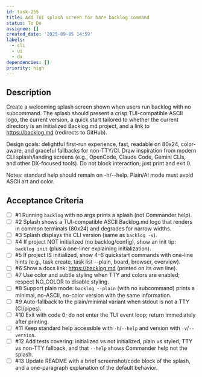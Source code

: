 ```yaml
---
id: task-255
title: Add TUI splash screen for bare backlog command
status: To Do
assignee: []
created_date: '2025-09-05 14:59'
labels:
  - cli
  - ui
  - dx
dependencies: []
priority: high
---
```


## Description

Create a welcoming splash screen shown when users run backlog with no subcommand. The splash should present a crisp TUI-compatible ASCII logo, the current version, a quick start tailored to whether the current directory is an initialized Backlog.md project, and a link to https://backlog.md (redirects to GitHub).

Design goals: delightful first-run experience, fast, readable on 80x24, color-aware, and graceful fallbacks for non-TTY/CI. Draw inspiration from modern CLI splash/landing screens (e.g., OpenCode, Claude Code, Gemini CLIs, and other DX-focused tools). Do not block interaction; just print and exit 0.

Notes: standard help should remain on -h/--help. Plain/AI mode must avoid ASCII art and color.

## Acceptance Criteria
<!-- AC:BEGIN -->
- [ ] #1 Running `backlog` with no args prints a splash (not Commander help).
- [ ] #2 Splash shows a TUI-compatible ASCII Backlog.md logo that renders in common terminals (80x24) and degrades for narrow widths.
- [ ] #3 Splash displays the CLI version (same as `backlog -v`).
- [ ] #4 If project NOT initialized (no backlog/config), show an init tip: `backlog init` (plus a one-liner explaining initialization).
- [ ] #5 If project IS initialized, show 4–6 quickstart commands with one-line hints (e.g., task create, task list --plain, board, browser, overview).
- [ ] #6 Show a docs link: https://backlog.md (printed on its own line).
- [ ] #7 Use color and subtle styling when TTY and colors are enabled; respect NO_COLOR to disable styling.
- [ ] #8 Support plain mode: `backlog --plain` (with no subcommand) prints a minimal, no-ASCII, no-color version with the same information.
- [ ] #9 Auto-fallback to the plain/minimal variant when stdout is not a TTY (CI/pipes).
- [ ] #10 Exit with code 0; do not enter the TUI event loop; return immediately after printing.
- [ ] #11 Keep standard help accessible with `-h`/`--help` and version with `-v`/`--version`.
- [ ] #12 Add tests covering: initialized vs not initialized, plain vs styled, TTY vs non-TTY fallback, and that `--help` shows Commander help not the splash.
- [ ] #13 Update README with a brief screenshot/code block of the splash, and a one-paragraph explanation of the default behavior.
<!-- AC:END -->
